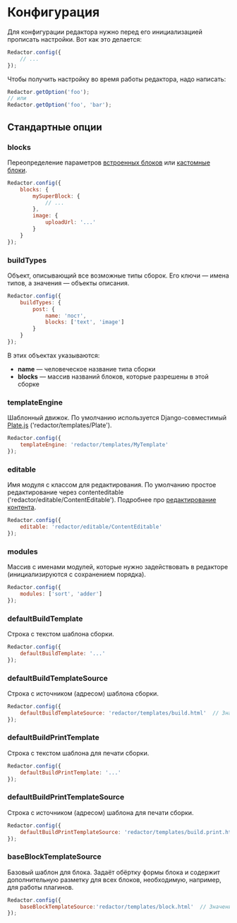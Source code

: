 # Конфигурация

Для конфигурации редактора нужно перед его инициализацией прописать настройки. Вот как это делается:
```javascript
Redactor.config({
    // ...
});
```
Чтобы получить настройку во время работы редактора, надо написать:
```javascript
Redactor.getOption('foo');
// или
Redactor.getOption('foo', 'bar');
```


## Стандартные опции


### blocks

Переопределение параметров [встроенных блоков](blocks/README.md) или [кастомные блоки](blocks/CREATE.md).
```javascript
Redactor.config({
    blocks: {
        mySuperBlock: {
            // ...
        },
        image: {
            uploadUrl: '...'
        }
    }
});
```


### buildTypes

Объект, описывающий все возможные типы сборок.
Его ключи — имена типов, а значения — объекты описания.
```javascript
Redactor.config({
    buildTypes: {
        post: {
            name: 'пост',
            blocks: ['text', 'image']
        }
    }
});
```
В этих объектах указываются:

- **name** — человеческое название типа сборки
- **blocks** — массив названий блоков, которые разрешены в этой сборке


### templateEngine

Шаблонный движок. По умолчанию используется Django-совместимый
[Plate.js](https://github.com/chrisdickinson/plate/) ('redactor/templates/Plate').
```javascript
Redactor.config({
    templateEngine: 'redactor/templates/MyTemplate'
});
```


### editable

Имя модуля с классом для редактирования. По умолчанию простое редактирование через contenteditable
('redactor/editable/ContentEditable'). Подробнее про [редактирование контента](editable/README.md).
```javascript
Redactor.config({
    editable: 'redactor/editable/ContentEditable'
});
```


### modules

Массив с именами модулей, которые нужно задействовать в редакторе (инициализируются с сохранением порядка).
```javascript
Redactor.config({
    modules: ['sort', 'adder']
});
```


### defaultBuildTemplate

Строка с текстом шаблона сборки.
```javascript
Redactor.config({
    defaultBuildTemplate: '...'
});
```


### defaultBuildTemplateSource

Строка с источником (адресом) шаблона сборки.
```javascript
Redactor.config({
    defaultBuildTemplateSource: 'redactor/templates/build.html'  // Значение по умолчанию
});
```


### defaultBuildPrintTemplate

Строка с текстом шаблона для печати сборки.
```javascript
Redactor.config({
    defaultBuildPrintTemplate: '...'
});
```


### defaultBuildPrintTemplateSource

Строка с источником (адресом) шаблона для печати сборки.
```javascript
Redactor.config({
    defaultBuildPrintTemplateSource: 'redactor/templates/build.print.html'  // Значение по умолчанию
});
```


### baseBlockTemplateSource

Базовый шаблон для блока. Задаёт обёртку формы блока и содержит дополнительную разметку для всех блоков,
необходимую, например, для работы плагинов.
```javascript
Redactor.config({
    baseBlockTemplateSource:'redactor/templates/block.html'  // Значение по умолчанию
});
```
